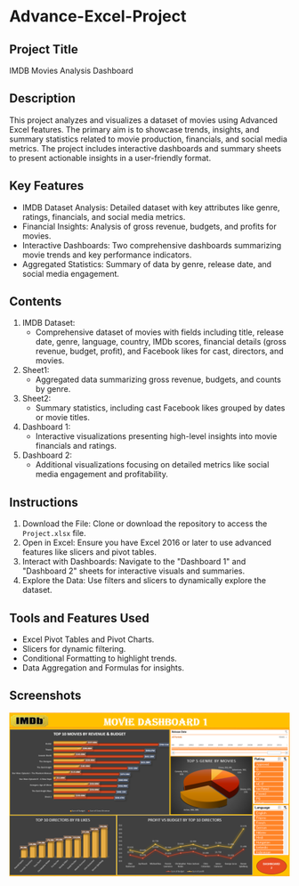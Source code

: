 # Advance-Excel-Project
## Project Title
IMDB Movies Analysis Dashboard

## Description
This project analyzes and visualizes a dataset of movies using Advanced Excel features. The primary aim is to showcase trends, insights, and summary statistics related to movie production, financials, and social media metrics. The project includes interactive dashboards and summary sheets to present actionable insights in a user-friendly format.

## Key Features
- IMDB Dataset Analysis: Detailed dataset with key attributes like genre, ratings, financials, and social media metrics.
- Financial Insights: Analysis of gross revenue, budgets, and profits for movies.
- Interactive Dashboards: Two comprehensive dashboards summarizing movie trends and key performance indicators.
- Aggregated Statistics: Summary of data by genre, release date, and social media engagement.

## Contents
1. IMDB Dataset:
   - Comprehensive dataset of movies with fields including title, release date, genre, language, country, IMDb scores, financial details (gross revenue, budget, profit), and Facebook likes for cast, directors, and movies.
2. Sheet1:
   - Aggregated data summarizing gross revenue, budgets, and counts by genre.
3. Sheet2:
   - Summary statistics, including cast Facebook likes grouped by dates or movie titles.
4. Dashboard 1:
   - Interactive visualizations presenting high-level insights into movie financials and ratings.
5. Dashboard 2:
   - Additional visualizations focusing on detailed metrics like social media engagement and profitability.

## Instructions
1. Download the File: Clone or download the repository to access the `Project.xlsx` file.
2. Open in Excel: Ensure you have Excel 2016 or later to use advanced features like slicers and pivot tables.
3. Interact with Dashboards: Navigate to the "Dashboard 1" and "Dashboard 2" sheets for interactive visuals and summaries.
4. Explore the Data: Use filters and slicers to dynamically explore the dataset.

## Tools and Features Used
- Excel Pivot Tables and Pivot Charts.
- Slicers for dynamic filtering.
- Conditional Formatting to highlight trends.
- Data Aggregation and Formulas for insights.

## Screenshots
![Movie analysis 1](Dashboard_1.png)

